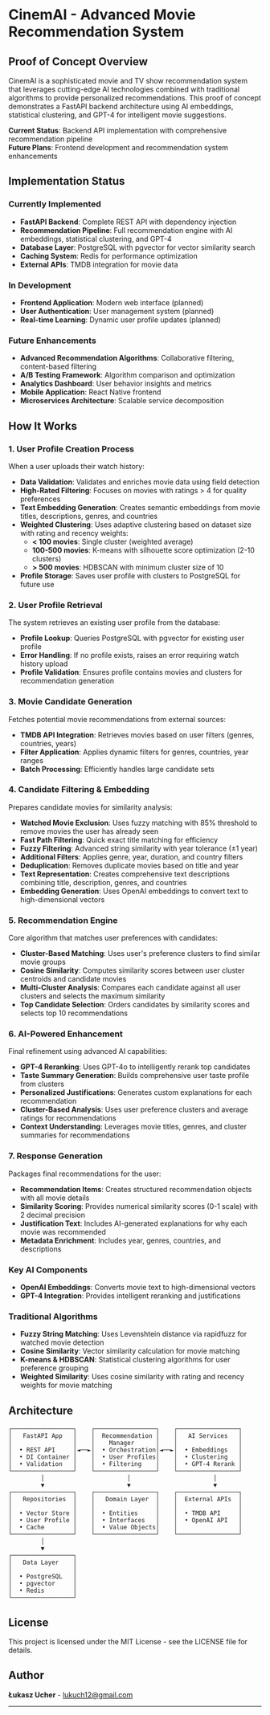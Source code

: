 # CinemAI - Advanced Movie Recommendation System

## Proof of Concept Overview

CinemAI is a sophisticated movie and TV show recommendation system that leverages cutting-edge AI technologies combined with traditional algorithms to provide personalized recommendations. This proof of concept demonstrates a FastAPI backend architecture using AI embeddings, statistical clustering, and GPT-4 for intelligent movie suggestions.

**Current Status**: Backend API implementation with comprehensive recommendation pipeline  
**Future Plans**: Frontend development and recommendation system enhancements

## Implementation Status

### **Currently Implemented**
- **FastAPI Backend**: Complete REST API with dependency injection
- **Recommendation Pipeline**: Full recommendation engine with AI embeddings, statistical clustering, and GPT-4
- **Database Layer**: PostgreSQL with pgvector for vector similarity search
- **Caching System**: Redis for performance optimization
- **External APIs**: TMDB integration for movie data

### **In Development**
- **Frontend Application**: Modern web interface (planned)
- **User Authentication**: User management system (planned)
- **Real-time Learning**: Dynamic user profile updates (planned)

### **Future Enhancements**
- **Advanced Recommendation Algorithms**: Collaborative filtering, content-based filtering
- **A/B Testing Framework**: Algorithm comparison and optimization
- **Analytics Dashboard**: User behavior insights and metrics
- **Mobile Application**: React Native frontend
- **Microservices Architecture**: Scalable service decomposition

## How It Works

### 1. User Profile Creation Process
When a user uploads their watch history:

- **Data Validation**: Validates and enriches movie data using field detection
- **High-Rated Filtering**: Focuses on movies with ratings > 4 for quality preferences
- **Text Embedding Generation**: Creates semantic embeddings from movie titles, descriptions, genres, and countries
- **Weighted Clustering**: Uses adaptive clustering based on dataset size with rating and recency weights:
  - **< 100 movies**: Single cluster (weighted average)
  - **100-500 movies**: K-means with silhouette score optimization (2-10 clusters)
  - **> 500 movies**: HDBSCAN with minimum cluster size of 10
- **Profile Storage**: Saves user profile with clusters to PostgreSQL for future use

### 2. User Profile Retrieval
The system retrieves an existing user profile from the database:

- **Profile Lookup**: Queries PostgreSQL with pgvector for existing user profile
- **Error Handling**: If no profile exists, raises an error requiring watch history upload
- **Profile Validation**: Ensures profile contains movies and clusters for recommendation generation

### 3. Movie Candidate Generation
Fetches potential movie recommendations from external sources:

- **TMDB API Integration**: Retrieves movies based on user filters (genres, countries, years)
- **Filter Application**: Applies dynamic filters for genres, countries, year ranges
- **Batch Processing**: Efficiently handles large candidate sets

### 4. Candidate Filtering & Embedding
Prepares candidate movies for similarity analysis:

- **Watched Movie Exclusion**: Uses fuzzy matching with 85% threshold to remove movies the user has already seen
- **Fast Path Filtering**: Quick exact title matching for efficiency
- **Fuzzy Filtering**: Advanced string similarity with year tolerance (±1 year)
- **Additional Filters**: Applies genre, year, duration, and country filters
- **Deduplication**: Removes duplicate movies based on title and year
- **Text Representation**: Creates comprehensive text descriptions combining title, description, genres, and countries
- **Embedding Generation**: Uses OpenAI embeddings to convert text to high-dimensional vectors

### 5. Recommendation Engine
Core algorithm that matches user preferences with candidates:

- **Cluster-Based Matching**: Uses user's preference clusters to find similar movie groups
- **Cosine Similarity**: Computes similarity scores between user cluster centroids and candidate movies
- **Multi-Cluster Analysis**: Compares each candidate against all user clusters and selects the maximum similarity
- **Top Candidate Selection**: Orders candidates by similarity scores and selects top 10 recommendations

### 6. AI-Powered Enhancement
Final refinement using advanced AI capabilities:

- **GPT-4 Reranking**: Uses GPT-4o to intelligently rerank top candidates
- **Taste Summary Generation**: Builds comprehensive user taste profile from clusters
- **Personalized Justifications**: Generates custom explanations for each recommendation
- **Cluster-Based Analysis**: Uses user preference clusters and average ratings for recommendations
- **Context Understanding**: Leverages movie titles, genres, and cluster summaries for recommendations

### 7. Response Generation
Packages final recommendations for the user:

- **Recommendation Items**: Creates structured recommendation objects with all movie details
- **Similarity Scoring**: Provides numerical similarity scores (0-1 scale) with 2 decimal precision
- **Justification Text**: Includes AI-generated explanations for why each movie was recommended
- **Metadata Enrichment**: Includes year, genres, countries, and descriptions

### Key AI Components
- **OpenAI Embeddings**: Converts movie text to high-dimensional vectors
- **GPT-4 Integration**: Provides intelligent reranking and justifications

### Traditional Algorithms
- **Fuzzy String Matching**: Uses Levenshtein distance via rapidfuzz for watched movie detection
- **Cosine Similarity**: Vector similarity calculation for movie matching
- **K-means & HDBSCAN**: Statistical clustering algorithms for user preference grouping
- **Weighted Similarity**: Uses cosine similarity with rating and recency weights for movie matching


## Architecture

```
┌─────────────────┐    ┌─────────────────┐    ┌─────────────────┐
│   FastAPI App   │    │  Recommendation │    │   AI Services   │
│                 │    │    Manager      │    │                 │
│  • REST API     │◄──►│  • Orchestration│◄──►│  • Embeddings   │
│  • DI Container │    │  • User Profiles│    │  • Clustering   │
│  • Validation   │    │  • Filtering    │    │  • GPT-4 Rerank │
└─────────────────┘    └─────────────────┘    └─────────────────┘
         │                       │                       │
         ▼                       ▼                       ▼
┌─────────────────┐    ┌─────────────────┐    ┌─────────────────┐
│   Repositories  │    │   Domain Layer  │    │  External APIs  │
│                 │    │                 │    │                 │
│  • Vector Store │    │  • Entities     │    │  • TMDB API     │
│  • User Profile │    │  • Interfaces   │    │  • OpenAI API   │
│  • Cache        │    │  • Value Objects│    │                 │
└─────────────────┘    └─────────────────┘    └─────────────────┘
         │
         ▼
┌─────────────────┐
│   Data Layer    │
│                 │
│  • PostgreSQL   │
│  • pgvector     │
│  • Redis        │
└─────────────────┘
```

## License

This project is licensed under the MIT License - see the LICENSE file for details.

## Author

**Łukasz Ucher** - [lukuch12@gmail.com](mailto:lukuch12@gmail.com)

---